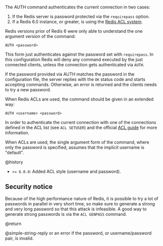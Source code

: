 The AUTH command authenticates the current connection in two cases:

1. If the Redis server is password protected via the `requirepass` option.
2. If a Redis 6.0 instance, or greater, is using the
   [Redis ACL system](/topics/acl).

Redis versions prior of Redis 6 were only able to understand the one argument
version of the command:

    AUTH <password>

This form just authenticates against the password set with `requirepass`. In
this configuration Redis will deny any command executed by the just connected
clients, unless the connection gets authenticated via `AUTH`.

If the password provided via AUTH matches the password in the configuration
file, the server replies with the `OK` status code and starts accepting
commands. Otherwise, an error is returned and the clients needs to try a new
password.

When Redis ACLs are used, the command should be given in an extended way:

    AUTH <username> <password>

In order to authenticate the current connection with one of the connections
defined in the ACL list (see `ACL SETUSER`) and the official
[ACL guide](/topics/acl) for more information.

When ACLs are used, the single argument form of the command, where only the
password is specified, assumes that the implicit username is "default".

@history

- `>= 6.0.0`: Added ACL style (username and password).

## Security notice

Because of the high performance nature of Redis, it is possible to try a lot of
passwords in parallel in very short time, so make sure to generate a strong and
very long password so that this attack is infeasible. A good way to generate
strong passwords is via the `ACL GENPASS` command.

@return

@simple-string-reply or an error if the password, or username/password pair, is
invalid.
